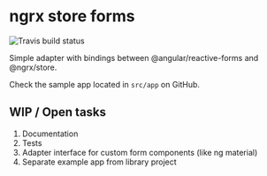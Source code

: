 # ngrx store forms

![Travis build status](https://travis-ci.org/syncrea/ngrx-store-forms.svg?branch=master "Travis build")

Simple adapter with bindings between @angular/reactive-forms and @ngrx/store.

Check the sample app located in `src/app` on GitHub.

WIP / Open tasks
----------------

1. Documentation
2. Tests
3. Adapter interface for custom form components (like ng material)
4. Separate example app from library project
